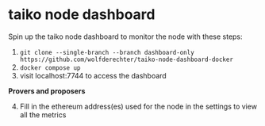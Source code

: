 # taiko node dashboard

Spin up the taiko node dashboard to monitor the node with these steps:

1. `git clone --single-branch --branch dashboard-only https://github.com/wolfderechter/taiko-node-dashboard-docker`
2. `docker compose up`
3. visit localhost:7744 to access the dashboard

**Provers and proposers**

4. Fill in the ethereum address(es) used for the node in the settings to view all the metrics
